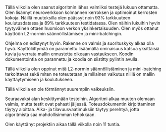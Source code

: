 Tällä viikolla olen saanut algoritmin lähes valmiiksi testejä lukuun ottamatta. Olen lisännyt neuroverkkoon kolmannen kerroksen ja optimoinut kerrosten kokoja. Näillä muutoksilla olen päässyt noin 93% tarkkuuteen koulutusdatassa ja 89% tarkkuuteen testidatassa. 
Olen näihin lukuihin hyvin tyytyväinen ottaen huomioon verkon yksinkertaisuuden. Olen myös ottanut käyttöön L2-normin säännöllistämisen ja mini-batchingin.

Ohjelma on edistynyt hyvin. Rakenne on valmis ja suorituskyky alkaa olla hyvä. Käyttöliittymää on paranneltu lisäämällä ominaisuus katsoa yksittäisiä kuvia ja verrata mallin ennustetta oikeaan vastaukseen. Koodin dokumentointia on parannettu ja koodia on siistitty pylintin avulla.

Tällä viikolla olen oppinut mitä L2-normin säännöllistäminen ja mini-batching tarkoittavat sekä miten ne toteutetaan ja millainen vaikutus niillä on mallin käyttäytymiseen ja koulutukseen. 

Tällä viikolla en ole törmännyt suurempiin vaikeuksiin. 

Seuraavaksi alan keskittymään testeihin. Algoritmi alkaa muuten olemaan valmis, mutta testit ovat pahasti jäljessä. Toteusdokumentin kirjoittaminen täytyy aloittaa. Aika- ja tilavuusvaatimuksiin täytyy perehtyä, jotta algoritmista saa mahdollisimman tehokkaan.

Olen käyttänyt projektiin aikaa tällä viikolla noin 11 tuntia.
